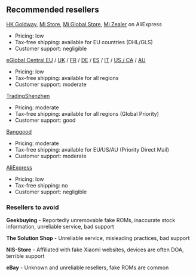## Recommended resellers

[HK Goldway](https://goldway.aliexpress.com/store/311331), [Mi Store](https://xiaomimi.aliexpress.com/store/2800188), [Mi Global Store](https://www.aliexpress.com/store/3010045), [Mi Zealer](https://www.aliexpress.com/store/3209109) on AliExpress

- Pricing: low
- Tax-free shipping: available for EU countries (DHL/GLS)
- Customer support: negligible

[eGlobal Central EU](https://www.eglobalcentral.eu/) / [UK](https://www.eglobalcentraluk.com/) / [FR](https://www.eglobalcentral.fr/) / [DE](https://www.eglobalcentral.de/) / [ES](https://www.eglobalcentral.com.es/) / [IT](https://www.eglobalcentral.co.it/) / [US / CA](https://www.eglobalcentral.com/) / [AU](https://www.eglobalcentralau.com/)

- Pricing: low
- Tax-free shipping: available for all regions
- Customer support: moderate

[TradingShenzhen](https://tradingshenzhen.com/)

- Pricing: moderate
- Tax-free shipping: available for all regions (Global Priority)
- Customer support: good

[Banggood](https://www.banggood.com/)

- Pricing: moderate
- Tax-free shipping: available for EU/US/AU (Priority Direct Mail)
- Customer support: moderate

[AliExpress](https://www.aliexpress.com/)

- Pricing: low
- Tax-free shipping: no
- Customer support: negligible

### Resellers to avoid

**Geekbuying** - Reportedly unremovable fake ROMs, inaccurate stock information, unreliable service, bad support

**The Solution Shop** - Unreliable service, misleading practices, bad support

**NIS-Store** - Affiliated with fake Xiaomi websites, devices are often DOA, terrible support

**eBay** - Unknown and unreliable resellers, fake ROMs are common